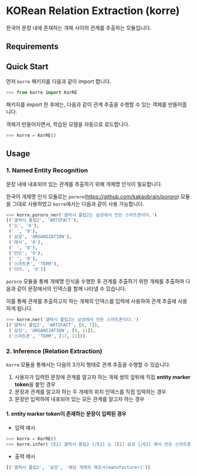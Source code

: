 # KORean Relation Extraction (korre)
한국어 문장 내에 존재하는 개체 사이의 관계를 추출하는 모듈입니다.

## Requirements

## Quick Start
먼저 `korre` 패키지를 다음과 같이 import 합니다.
```python
>>> from korre import KorRE
```

패키지를 import 한 후에는, 다음과 같이 관계 추출을 수행할 수 있는 객체를 만들어줍니다. 

객체가 만들어지면서, 학습된 모델을 자동으로 로드합니다.
```python
>>> korre = KorRE()
```

## Usage
### 1. Named Entity Recognition
문장 내에 내포되어 있는 관계를 추출하기 위해 개체명 인식이 필요합니다. 

한국어 개체명 인식 모듈로는 `pororo`(https://github.com/kakaobrain/pororo) 모듈을 그대로 사용하였고 `korre`에서는 다음과 같이 사용 가능합니다.
```python
>>> korre.pororo_ner('갤럭시 플립2는 삼성에서 만든 스마트폰이다.')
[('갤럭시 플립2', 'ARTIFACT'),
 ('는', 'O'),
 (' ', 'O'),
 ('삼성', 'ORGANIZATION'),
 ('에서', 'O'),
 (' ', 'O'),
 ('만든', 'O'),
 (' ', 'O'),
 ('스마트폰', 'TERM'),
 ('이다.', 'O')]
```
`pororo` 모듈을 통해 개체명 인식을 수행한 후 관계를 추출하기 위한 개체를 추출하여 다음과 같이 문장에서의 인덱스를 함께 나타낼 수 있습니다.

이를 통해 관계를 추출하고자 하는 개체의 인덱스를 입력에 사용하여 관계 추출에 사용하게 됩니다.
```python
>>> korre.ner('갤럭시 플립2는 삼성에서 만든 스마트폰이다.')
[('갤럭시 플립2', 'ARTIFACT', [0, 7]),
 ('삼성', 'ORGANIZATION', [9, 11]),
 ('스마트폰', 'TERM', [17, 21])]
```

### 2. Inference (Relation Extraction)
`korre` 모듈을 통해서는 다음의 3가지 형태로 관계 추출을 수행할 수 있습니다.

1. 사용자가 입력한 문장에 관계를 알고자 하는 개체 쌍의 앞뒤에 직접 **entity marker token**을 붙인 경우
2. 문장과 관계를 알고자 하는 두 개체의 위치 인덱스를 직접 입력하는 경우
3. 문장만 입력하여 내포되어 있는 모든 관계를 알고자 하는 경우

#### 1. **entity marker token**이 존재하는 문장이 입력된 경우
- 입력 예시
```python
>>> korre = KorRE()
>>> korre.infer('[E1] 갤럭시 플립2 [/E1] 는 [E2] 삼성 [/E2] 에서 만든 스마트폰이다.', entity_markers_included=True)
```
- 출력 예시
```python
[('갤럭시 플립2', '삼성', '해당 개체의 제조사(manufacturer)')]
```